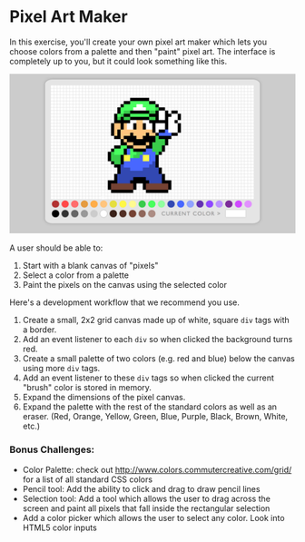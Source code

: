 # Pixel Art Maker

In this exercise, you'll create your own pixel art maker which lets you choose colors from a palette and then "paint" pixel art. The interface is completely up to you, but it could look something like this.

![Example of Pixel Art Maker](pixel-art-maker-alt.png)

A user should be able to:

1. Start with a blank canvas of "pixels"
1. Select a color from a palette
1. Paint the pixels on the canvas using the selected color

Here's a development workflow that we recommend you use.

1. Create a small, 2x2 grid canvas made up of white, square `div` tags with a border.
1. Add an event listener to each `div` so when clicked the background turns red.
1. Create a small palette of two colors (e.g. red and blue) below the canvas using more `div` tags.
1. Add an event listener to these `div` tags so when clicked the current "brush" color is stored in memory.
1. Expand the dimensions of the pixel canvas.
1. Expand the palette with the rest of the standard colors as well as an eraser. (Red, Orange, Yellow, Green, Blue, Purple, Black, Brown, White, etc.)

### **Bonus Challenges:**

* Color Palette: check out http://www.colors.commutercreative.com/grid/ for a list of all standard CSS colors
* Pencil tool: Add the ability to click and drag to draw pencil lines
* Selection tool: Add a tool which allows the user to drag across the screen and paint all pixels that fall inside the rectangular selection
* Add a color picker which allows the user to select any color. Look into HTML5 color inputs
